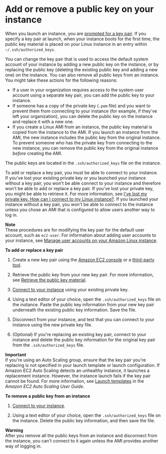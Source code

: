 # Add or remove a public key on your instance<a name="replacing-key-pair"></a>

When you launch an instance, you are [prompted for a key pair](launching-instance.md#step-7-review-instance-launch)\. If you specify a key pair at launch, when your instance boots for the first time, the public key material is placed on your Linux instance in an entry within `~/.ssh/authorized_keys`\.

You can change the key pair that is used to access the default system account of your instance by adding a new public key on the instance, or by replacing the public key \(deleting the existing public key and adding a new one\) on the instance\. You can also remove all public keys from an instance\. You might take these actions for the following reasons:
+ If a user in your organization requires access to the system user account using a separate key pair, you can add the public key to your instance\.
+ If someone has a copy of the private key \(`.pem` file\) and you want to prevent them from connecting to your instance \(for example, if they've left your organization\), you can delete the public key on the instance and replace it with a new one\.
+ If you create a Linux AMI from an instance, the public key material is copied from the instance to the AMI\. If you launch an instance from the AMI, the new instance includes the public key from the original instance\. To prevent someone who has the private key from connecting to the new instance, you can remove the public key from the original instance *before* creating the AMI\.

The public keys are located in the `.ssh/authorized_keys` file on the instance\.

To add or replace a key pair, you must be able to connect to your instance\. If you've lost your existing private key or you launched your instance without a key pair, you won't be able connect to your instance and therefore won't be able to add or replace a key pair\. If you've lost your private key, you might be able to retrieve it\. For more information, see [I've lost my private key\. How can I connect to my Linux instance?](TroubleshootingInstancesConnecting.md#replacing-lost-key-pair)\. If you launched your instance without a key pair, you won't be able to connect to the instance unless you chose an AMI that is configured to allow users another way to log in\.

**Note**  
These procedures are for modifying the key pair for the default user account, such as `ec2-user`\. For information about adding user accounts to your instance, see [Manage user accounts on your Amazon Linux instance](managing-users.md)\.

**To add or replace a key pair**

1. Create a new key pair using the [Amazon EC2 console](create-key-pairs.md#having-ec2-create-your-key-pair) or a [third\-party tool](create-key-pairs.md#how-to-generate-your-own-key-and-import-it-to-aws)\.

1. Retrieve the public key from your new key pair\. For more information, see [Retrieve the public key material](describe-keys.md#retrieving-the-public-key)\.

1. [Connect to your instance](AccessingInstances.md) using your existing private key\.

1. Using a text editor of your choice, open the `.ssh/authorized_keys` file on the instance\. Paste the public key information from your new key pair underneath the existing public key information\. Save the file\.

1. Disconnect from your instance, and test that you can connect to your instance using the new private key file\.

1. \(Optional\) If you're replacing an existing key pair, connect to your instance and delete the public key information for the original key pair from the `.ssh/authorized_keys` file\.

**Important**  
If you're using an Auto Scaling group, ensure that the key pair you're replacing is not specified in your launch template or launch configuration\. If Amazon EC2 Auto Scaling detects an unhealthy instance, it launches a replacement instance\. However, the instance launch fails if the key pair cannot be found\. For more information, see [Launch templates](https://docs.aws.amazon.com/autoscaling/ec2/userguide/LaunchTemplates.html) in the *Amazon EC2 Auto Scaling User Guide*\.

**To remove a public key from an instance**

1. [Connect to your instance](AccessingInstances.md)\.

1. Using a text editor of your choice, open the `.ssh/authorized_keys` file on the instance\. Delete the public key information, and then save the file\.

**Warning**  
After you remove all the public keys from an instance and disconnect from the instance, you can't connect to it again unless the AMI provides another way of logging in\.
